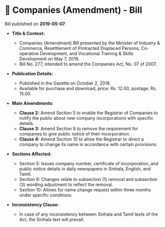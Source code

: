 # 📄  Companies (Amendment) - Bill

Bill published on **2019-05-07**.

- **Title & Context:**
  - Companies (Amendment) Bill presented by the Minister of Industry & Commerce, Resettlement of Protracted Displaced Persons, Co-operative Development, and Vocational Training & Skills Development on May 7, 2019.
  - Bill No. 277, intended to amend the Companies Act, No. 07 of 2007.

- **Publication Details:**
  - Published in the Gazette on October 2, 2018.
  - Available for purchase and download, price: Rs. 12.00, postage: Rs. 15.00.

- **Main Amendments:**
  - **Clause 2:** Amend Section 5 to enable the Registrar of Companies to notify the public about new company incorporations with specific details.
  - **Clause 3:** Amend Section 9 to remove the requirement for companies to give public notice of their incorporation.
  - **Clause 4:** Amend Section 10 to allow the Registrar to direct a company to change its name in accordance with certain provisions.

- **Sections Affected:**
  - Section 5: Issues company number, certificate of incorporation, and public notice details in daily newspapers in Sinhala, English, and Tamil.
  - Section 9: Changes relate to subsection (1) removal and subsection (3) wording adjustment to reflect the removal.
  - Section 10: Allows for name change request within three months under specific conditions.

- **Inconsistency Clause:**
  - In case of any inconsistency between Sinhala and Tamil texts of the Act, the Sinhala text will prevail.
